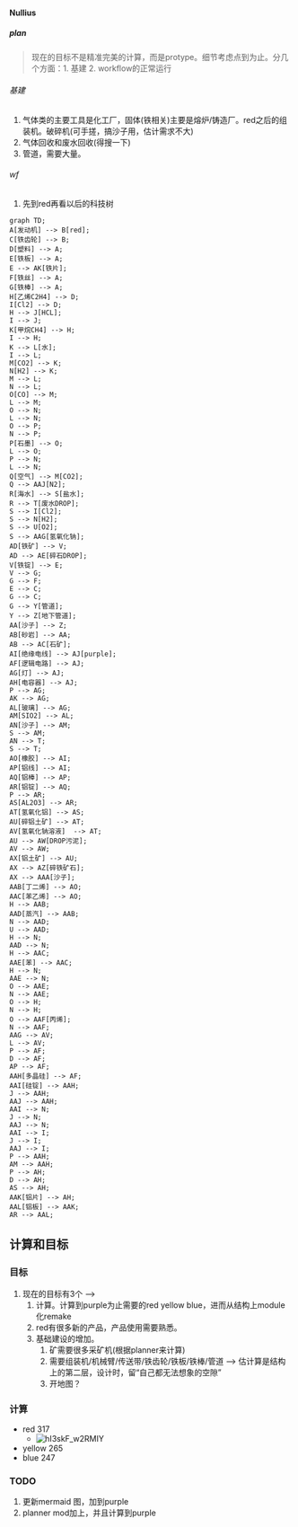 #### Nullius

##### plan
> 现在的目标不是精准完美的计算，而是protype。细节考虑点到为止。分几个方面：1. 基建 2. workflow的正常运行 

###### 基建
1. 气体类的主要工具是化工厂，固体(铁相关)主要是熔炉/铸造厂。red之后的组装机。破碎机(可手搓，搞沙子用，估计需求不大)
2. 气体回收和废水回收(得搜一下)
3. 管道，需要大量。

###### wf

1. 先到red再看以后的科技树


```mermaid
graph TD;
A[发动机] --> B[red];
C[铁齿轮] --> B;
D[塑料] --> A;
E[铁板] --> A;
E --> AK[铁片];
F[铁丝] --> A;
G[铁棒] --> A;
H[乙烯C2H4] --> D;
I[Cl2] --> D;
H --> J[HCL];
I --> J;
K[甲烷CH4] --> H;
I --> H;
K --> L[水];
I --> L;
M[CO2] --> K;
N[H2] --> K;
M --> L;
N --> L;
O[CO] --> M;
L --> M;
O --> N;
L --> N;
O --> P;
N --> P;
P[石墨] --> O;
L --> O;
P --> N;
L --> N;
Q[空气] --> M[CO2];
Q --> AAJ[N2];
R[海水] --> S[盐水];
R --> T[废水DROP];
S --> I[Cl2];
S --> N[H2];
S --> U[O2];
S --> AAG[氢氧化钠];
AD[铁矿] --> V;
AD --> AE[碎石DROP];
V[铁锭] --> E;
V --> G;
G --> F;
E --> C;
G --> C;
G --> Y[管道];
Y --> Z[地下管道];
AA[沙子] --> Z;
AB[砂岩] --> AA;
AB --> AC[石矿];
AI[绝缘电线] --> AJ[purple];
AF[逻辑电路] --> AJ;
AG[灯] --> AJ;
AH[电容器] --> AJ;
P --> AG;
AK --> AG;
AL[玻璃] --> AG;
AM[SIO2] --> AL;
AN[沙子] --> AM;
S --> AM;
AN --> T;
S --> T;
AO[橡胶] --> AI;
AP[铝线] --> AI;
AQ[铝棒] --> AP;
AR[铝锭] --> AQ;
P --> AR;
AS[AL2O3] --> AR;
AT[氢氧化铝] --> AS;
AU[碎铝土矿] --> AT;
AV[氢氧化钠溶液]  --> AT;
AU --> AW[DROP污泥];
AV --> AW;
AX[铝土矿] --> AU;
AX --> AZ[碎铁矿石];
AX --> AAA[沙子];
AAB[丁二烯] --> AO;
AAC[苯乙烯] --> AO;
H --> AAB;
AAD[蒸汽] --> AAB;
N --> AAD;
U --> AAD;
H --> N;
AAD --> N;
H --> AAC;
AAE[苯] --> AAC;
H --> N;
AAE --> N;
O --> AAE;
N --> AAE;
O --> H;
N --> H;
O --> AAF[丙烯];
N --> AAF;
AAG --> AV;
L --> AV;
P --> AF;
D --> AF;
AP --> AF;
AAH[多晶硅] --> AF;
AAI[硅锭] --> AAH;
J --> AAH;
AAJ --> AAH;
AAI --> N;
J --> N;
AAJ --> N;
AAI --> I;
J --> I;
AAJ --> I;
P --> AAH;
AM --> AAH;
P --> AH;
D --> AH;
AS --> AH;
AAK[铝片] --> AH;
AAL[铝板] --> AAK;
AR --> AAL;
```

## 计算和目标

### 目标

1. 现在的目标有3个 --> 
   1. 计算。计算到purple为止需要的red yellow blue，进而从结构上module化remake
   2. red有很多新的产品，产品使用需要熟悉。
   3. 基础建设的增加。
      1. 矿需要很多采矿机(根据planner来计算)
      2. 需要组装机/机械臂/传送带/铁齿轮/铁板/铁棒/管道 --> 估计算是结构上的第二层，设计时，留“自己都无法想象的空隙”
      3. 开地图？

### 计算

- red 317
  - ![hI3skF_w2RMIY](https://cdn.jsdelivr.net/gh/h3x311/upic@main/uPic/2022/hI3skF_w2RMIY.png)
- yellow 265
- blue 247


### TODO
1. 更新mermaid 图，加到purple
2. planner mod加上，并且计算到purple